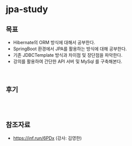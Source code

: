 # jpa-study

## 목표
- Hibernate의 ORM 방식에 대해서 공부한다.<br>
- SpringBoot 환경에서 JPA를 활용하는 방식에 대해 공부한다.<br>
- 기존 JDBCTemplate 방식과 차이점 및 장단점을 파악한다.<br>
- 강의를 활용하여 간단한 API 서버 및 MySql 를 구축해본다.
<br><br><br>
## 후기
<br><br>

## 참조자료
- https://inf.run/6PDx (강사: 김영한)
